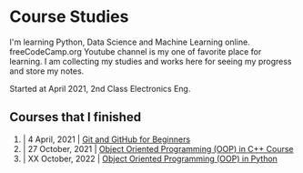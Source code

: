 # Course Studies

I'm learning Python, Data Science and Machine Learning online. 
freeCodeCamp.org Youtube channel is my one of favorite place for learning. 
I am collecting my studies and works here for seeing my progress and store my notes.

Started at April 2021, 2nd Class Electronics Eng.

## Courses that I finished

1. | 4 April, 2021 | [Git and GitHub for Beginners](https://www.youtube.com/watch?v=RGOj5yH7evk)
2. | 27 October, 2021 | [Object Oriented Programming (OOP) in C++ Course](https://youtu.be/wN0x9eZLix4)
3. | XX October, 2022 | [Object Oriented Programming (OOP) in Python]()
